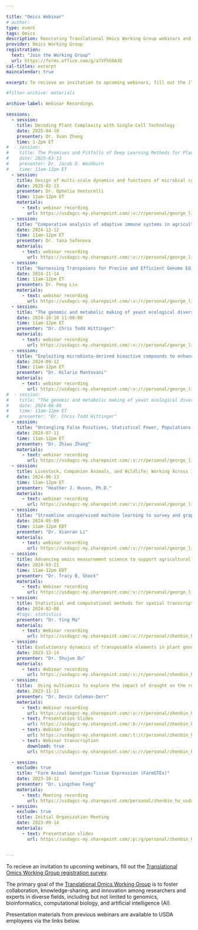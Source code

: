 ```yaml
---

title: "Omics Webinar"
# author: 
type: event
tags: Omics
description: Reoccuring Translational Omics Working Group webinars and presentations
provider: Omics Working Group
registration: 
  text: "Join the Working Group"
  url: https://forms.office.com/g/a7VFhG0AJD
cal-titles: excerpt
maincalendar: true

excerpt: To recieve an invitation to upcoming webinars, fill out the [Translational Omics Working Group registration survey](https://forms.office.com/g/a7VFhG0AJD).

#filter-archive: materials

archive-label: Webinar Recordings

sessions:
  - session:
    title: Decoding Plant Complexity with Single-Cell Technology
    date: 2025-04-10
    presenter: Dr. Xuan Zhang
    time: 1-2pm ET
#  - session:
#    title: The Promises and Pitfalls of Deep Learning Methods for Plant Phenotype Prediction
#    date: 2025-03-13
#    presenter: Dr. Jacob D. Washburn
#    time: 11am-12pm ET
  - session:
    title: Design of multi-scale dynamics and functions of microbial communities
    date: 2025-02-13
    presenter: Dr. Ophelia Venturelli
    time: 11am-12pm ET
    materials:
      - text: webinar recording
        url: https://usdagcc-my.sharepoint.com/:v:/r/personal/george_liu_usda_gov/Documents/publication/Hu%20Zhenbin/TOmics%20WG/20250213Recording/GMT20250213-160151_Recording_1920x1080.mp4?csf=1&web=1
  - session: 
    title: "Comparative analysis of adaptive immune systems in agriculturally important species"
    date: 2024-12-12
    time: 11am-12pm ET
    presenter: Dr. Yana Safonova
    materials:
      - text: webinar recording
        url: https://usdagcc-my.sharepoint.com/:v:/r/personal/george_liu_usda_gov/Documents/publication/Hu%20Zhenbin/TOmics%20WG/20241212Recording/GMT20241212-163058_Recording_2240x1260.mp4?csf=1&web=1
  - session:
    title: "Harnessing Transposons for Precise and Efficient Genome Editing in Plants"
    date: 2024-11-14
    time: 11am-12pm ET
    presenter: Dr. Peng Liu
    materials: 
      - text: webinar recording
        url: https://usdagcc-my.sharepoint.com/:v:/r/personal/george_liu_usda_gov/Documents/publication/Hu%20Zhenbin/TOmics%20WG/20241114Recording/GMT20241114-160115_Recording_1920x1200.mp4?csf=1&web=1
  - session:
    title: "The genomic and metabolic making of yeast ecological diversity"
    date: 2024-10-10 11:00:00
    time: 11am-12pm ET
    presenter: "Dr. Chris Todd Hittinger"
    materials:
      - text: webinar recording
        url: https://usdagcc-my.sharepoint.com/:v:/r/personal/george_liu_usda_gov/Documents/publication/Hu%20Zhenbin/TOmics%20WG/20241010Recording/GMT20241010-150128_Recording_1920x1080.mp4?csf=1&web=1
  - session:
    title: "Exploiting microbiota-derived bioactive compounds to enhance animal health and production"
    date: 2024-09-12
    time: 11am-12pm ET
    presenter: "Dr. Hilario Mantovani"
    materials:
      - text: webinar recording
        url: https://usdagcc-my.sharepoint.com/:v:/r/personal/george_liu_usda_gov/Documents/publication/Hu%20Zhenbin/TOmics%20WG/20240912Recording/GMT20240912-150120_Recording_1920x1080.mp4?csf=1&web=1
#  - session:
#    title: "The genomic and metabolic making of yeast ecological diversity"
#    date: 2024-08-08
#    time: 11am-12pm ET
#    presenter: "Dr. Chris Todd Hittinger"
  - session:
    title: "Untangling False Positives, Statistical Power, Populations Structure, and Kinship in GWAS"
    date: 2024-07-11
    time: 11am-12pm ET
    presenter: "Dr. Zhiwu Zhang"
    materials:
      - text: webinar recording
        url: https://usdagcc-my.sharepoint.com/:v:/r/personal/george_liu_usda_gov/Documents/publication/Hu%20Zhenbin/TOmics%20WG/20240711Recording/GMT20240711-150107_Recording_1920x1200.mp4?csf=1&web=1
  - session:
    title: Livestock, Companion Animals, and Wildlife; Working Across Industries in Genomics Research
    date: 2024-06-13
    time: 11am-12pm ET
    presenter: "Heather J. Huson, Ph.D."
    materials:
      - text: webinar recording
        url: https://usdagcc-my.sharepoint.com/:v:/r/personal/george_liu_usda_gov/Documents/publication/Hu%20Zhenbin/TOmics%20WG/20240611Recording/GMT20240613-151526_Recording_1920x1200.mp4?csf=1&web=1
  - session:
    title: "Streamline unsupervised machine learning to survey and graph indel-based haplotypes from pan-genomes"
    date: 2024-05-09
    time: 11am-12pm EDT
    presenter: "Dr. Xianran Li"
    materials:
      - text: webinar recording
        url: https://usdagcc-my.sharepoint.com/:v:/r/personal/george_liu_usda_gov/Documents/publication/Hu%20Zhenbin/TOmics%20WG/20240509Recording/GMT20240509-145951_Recording_2560x1440.mp4?csf=1&web=1
  - session:
    title: Advancing omics measurement science to support agricultural research
    date: 2024-03-21
    time: 11am-12pm EDT
    presenter: "Dr. Tracy B, Shock"
    materials:
      - text: Webinar recording
        url: https://usdagcc-my.sharepoint.com/:v:/r/personal/george_liu_usda_gov/Documents/publication/Hu%20Zhenbin/TOmics%20WG/20240321Recording/GMT20240321-145942_Recording_1920x1080.mp4?csf=1&web=1
  - session:
    title: Statistical and computational methods for spatial transcriptomics data analysis
    date: 2024-02-08
    #tags: statistics
    presenter: "Dr. Ying Ma"
    materials:
      - text: Webinar recording
        url: https://usdagcc-my.sharepoint.com/:v:/r/personal/zhenbin_hu_usda_gov/Documents/Yingma_2.8.2024/GMT20240208-155809_Recording_1920x1080.mp4?csf=1&web=1
  - session:
    title: Evolutionary dynamics of transposable elements in plant genomes
    date: 2023-12-14
    presenter: "Dr. Shujun Ou"
    materials:
      - text: Webinar recording
        url: https://usdagcc-my.sharepoint.com/:v:/r/personal/zhenbin_hu_usda_gov/Documents/Working_group12142023/GMT20231214-160001_Recording_1920x1200.mp4?csf=1&web=1
  - session:
    title:  Using multiomics to explore the impact of drought on the root microbiome
    date: 2023-11-11
    presenter: "Dr. Devin Coleman-Derr"
    materials:
      - text: Webinar recording
        url: https://usdagcc-my.sharepoint.com/:u:/r/personal/zhenbin_hu_usda_gov/Documents/Devin_11.9.2023/GMT20231109-160005_Recording.m4a?csf=1&web=1
      - text: Presentation Slides
        url: https://usdagcc-my.sharepoint.com/:b:/r/personal/zhenbin_hu_usda_gov/Documents/Devin_11.9.2023/2023%20SCINet%20%20Seminar.pdf?csf=1&web=1&e=B5l3gF
      - text: Webinar Chat
        url: https://usdagcc-my.sharepoint.com/:t:/r/personal/zhenbin_hu_usda_gov/Documents/Devin_11.9.2023/GMT20231109-160005_Recording.txt?csf=1&web=1&e=RnA2ON
      - text: Webinar transcription
        download: true
        url: https://usdagcc-my.sharepoint.com/:u:/r/personal/zhenbin_hu_usda_gov/Documents/Devin_11.9.2023/GMT20231109-160005_Recording.transcript.vtt?csf=1&web=1&e=fVSYH0  

  - session:
    exclude: true
    title: "Farm Animal Genotype-Tissue Expression (FarmGTEx)"
    date: 2023-10-12
    presenter: "Dr. Lingzhao Fang"
    materials: 
      - text: Meeting recording
        url: https://usdagcc-my.sharepoint.com/personal/zhenbin_hu_usda_gov/_layouts/15/stream.aspx?id=%2Fpersonal%2Fzhenbin_hu_usda_gov%2FDocuments%2FGMT20231012-145931_Recording_1920x1200%2Emp4
  - session:
    exclude: true
    title: Initial Organization Meeting
    date: 2023-09-14
    materials:  
      - text: Presentation slides
        url: https://usdagcc-my.sharepoint.com/:p:/g/personal/zhenbin_hu_usda_gov/EY5hplNYaDZAkG4fapkIarAB21t6wlyBXm0djmC65_zLwQ


---
```


To recieve an invitation to upcoming webinars, fill out the [Translational Omics Working Group registration survey](https://forms.office.com/g/a7VFhG0AJD).

The primary goal of the [Translational Omics Working Group](/research/working-groups/omics) is to foster collaboration, knowledge-sharing, and innovation among researchers and experts in diverse fields, including but not limited to genomics, bioinformatics, computational biology, and artificial intelligence (AI).

Presentation materials from previous webinars are available to USDA employees via the links below.
